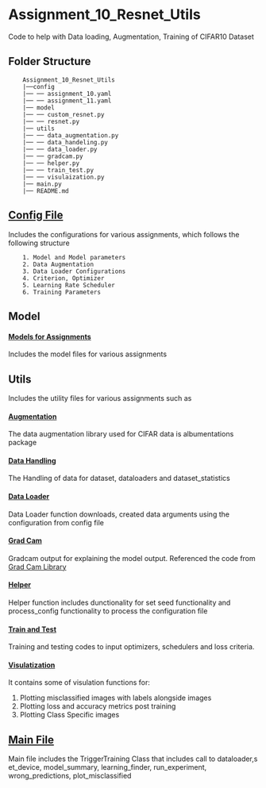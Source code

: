 # Assignment_10_Resnet_Utils
Code to help with Data loading, Augmentation, Training of CIFAR10 Dataset

## Folder Structure

~~~
    Assignment_10_Resnet_Utils
    |──config
    |── ── assignment_10.yaml
    |── ── assignment_11.yaml
    |── model
    |── ── custom_resnet.py
    |── ── resnet.py
    |── utils
    |── ── data_augmentation.py
    |── ── data_handeling.py
    |── ── data_loader.py
    |── ── gradcam.py
    |── ── helper.py
    |── ── train_test.py
    |── ── visulaization.py
    |── main.py
    |── README.md

~~~

## [Config File](https://github.com/prarthanats/torch_wrapper/blob/main/config)
Includes the configurations for various assignments, which follows the following structure
~~~
    1. Model and Model parameters
    2. Data Augmentation
    3. Data Loader Configurations
    4. Criterion, Optimizer
    5. Learning Rate Scheduler
    6. Training Parameters
~~~

## Model
#### [Models for Assignments](https://github.com/prarthanats/torch_wrapper/tree/main/model)

Includes the model files for various assignments

## Utils
Includes the utility files for various assignments such as 

#### [Augmentation](https://github.com/prarthanats/torch_wrapper/blob/main/utils/data_augmentation.py)

The data augmentation library used for CIFAR data is albumentations package 

#### [Data Handling](https://github.com/prarthanats/torch_wrapper/blob/main/utils/data_handeling.py)

The Handling of data for dataset, dataloaders and dataset_statistics

#### [Data Loader](https://github.com/prarthanats/torch_wrapper/blob/main/utils/data_loader.py)

Data Loader function downloads, created data arguments using the configuration from config file

#### [Grad Cam](https://github.com/prarthanats/torch_wrapper/blob/main/utils/gradcam.py)

Gradcam output for explaining the model output. Referenced the code from [Grad Cam Library](https://github.com/kazuto1011/grad-cam-pytorch/blob/fd10ff7fc85ae064938531235a5dd3889ca46fed/grad_cam.py)

#### [Helper](https://github.com/prarthanats/torch_wrapper/blob/main/utils/helper.py)

Helper function includes dunctionality for set seed functionality and process_config functionality to process the configuration file

#### [Train and Test](https://github.com/prarthanats/torch_wrapper/blob/main/utils/train_test.py)

Training and testing codes to input optimizers, schedulers and loss criteria.

#### [Visulatization](https://github.com/prarthanats/torch_wrapper/blob/main/utils/visulaization.py)
It contains some of visulation functions for:
1. Plotting misclassified images with labels alongside images
2. Plotting loss and accuracy metrics post training
3. Plotting Class Specific images

## [Main File](https://github.com/prarthanats/torch_wrapper/blob/main/main.py)

Main file includes the TriggerTraining Class that includes call to dataloader,s et_device, model_summary, learning_finder, run_experiment, wrong_predictions, plot_misclassified
